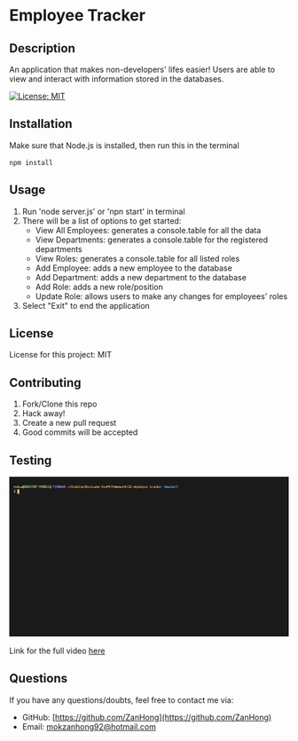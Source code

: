 # Employee Tracker
## Description

An application that makes non-developers' lifes easier! Users are able to view and interact with information stored in the databases.

[![License: MIT](https://img.shields.io/badge/License-MIT-yellow.svg)](https://opensource.org/licenses/MIT)


## Installation

Make sure that Node.js is installed, then run this in the terminal
```
npm install
```

## Usage

1. Run 'node server.js' or 'npn start' in terminal
2. There will be a list of options to get started:
   - View All Employees: generates a console.table for all the data
   - View Departments: generates a console.table for the registered departments
   - View Roles: generates a console.table for all listed roles
   - Add Employee: adds a new employee to the database
   - Add Department: adds a new department to the database
   - Add Role: adds a new role/position
   - Update Role: allows users to make any changes for employees' roles
3. Select "Exit" to end the application


## License

License for this project: MIT

## Contributing

1. Fork/Clone this repo
2. Hack away!
3. Create a new pull request
4. Good commits will be accepted

## Testing

![application demo](./Assets/employee-tracker-demo.gif)

Link for the full video [here](https://recordit.co/KNE4SGir4q)


## Questions

If you have any questions/doubts, feel free to contact me via:
* GitHub: [https://github.com/ZanHong](https://github.com/ZanHong)
* Email: [mokzanhong92@hotmail.com](mailto:mokzanhong92@hotmail.com)
